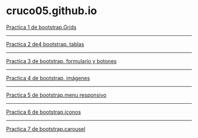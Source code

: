 # cruco05.github.io
<a href="https://cruco05.github.io/gema.html">Practica 1 de bootstrap.Grids</a>
<hr>
<a href="https://cruco05.github.io/.html">Practica 2 de4 bootstrap. tablas</a>
<hr>
<a href="https://cruco05.github.io/formularioyboton.html">Practica 3 de bootstrap. formulario y botones</a>
<hr>
<a href="https://cruco05.github.io/practica4.html">Practica 4 de bootstrap. imágenes</a>
<hr>
<a href="https://cruco05.github.io/Menu.html">Practica 5 de bootstrap.menu responsivo</a>
<hr>
<a href="https://cruco05.github.io/iconos.html">Practica 6 de bootstrap.iconos</a>
<hr>
<a href="https://cruco05.github.io/carousel.html">Practica 7 de bootstrap.carousel</a>
